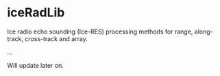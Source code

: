 # iceRadLib
Ice radio echo sounding (Ice-RES) processing methods for range, along-track, cross-track and array.

...

Will update later on.
